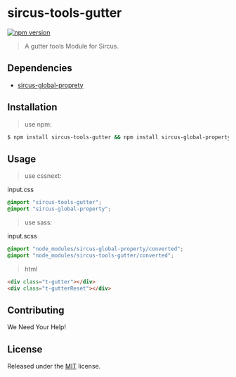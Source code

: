 # sircus-tools-gutter

[![npm version](https://img.shields.io/npm/v/sircus-tools-gutter.svg?style=flat)](https://www.npmjs.com/package/sircus-tools-gutter)

> A gutter tools Module for Sircus.

## Dependencies
- [sircus-global-proprety](https://github.com/sircus/global-property)


## Installation

> use npm:

```bash
$ npm install sircus-tools-gutter && npm install sircus-global-property
```

## Usage

> use cssnext:

input.css
```css
@import "sircus-tools-gutter";
@import "sircus-global-property";
```

> use sass:

input.scss
```css
@import "node_modules/sircus-global-property/converted";
@import "node_modules/sircus-tools-gutter/converted";
```


> html

```html
<div class="t-gutter"></div>
<div class="t-gutterReset"></div>
```


## Contributing

We Need Your Help!


## License
Released under the [MIT](https://github.com/sircus/license/blob/master/LICENSE) license.
